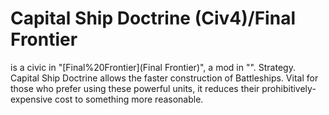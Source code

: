 # Capital Ship Doctrine (Civ4)/Final Frontier

 is a civic in "[Final%20Frontier](Final Frontier)", a mod in "".
Strategy.
Capital Ship Doctrine allows the faster construction of Battleships. Vital for those who prefer using these powerful units, it reduces their prohibitively-expensive cost to something more reasonable.